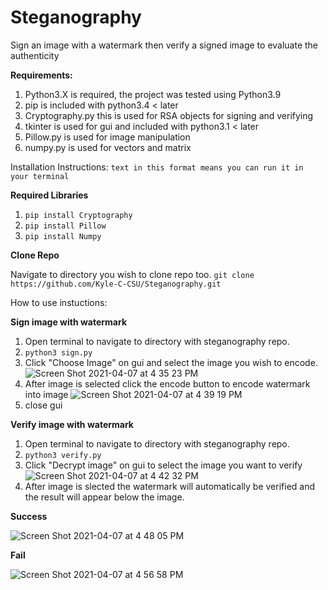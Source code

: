 # Steganography
Sign an image with a watermark then verify a signed image to evaluate the authenticity 

**Requirements:** 
1. Python3.X is required, the project was tested using Python3.9
2. pip is included with python3.4 < later 
3. Cryptography.py this is used for RSA objects for signing and verifying
4. tkinter is used for gui and included with python3.1 < later 
5. Pillow.py is used for image manipulation 
6. numpy.py is used for vectors and matrix 

Installation Instructions:
`text in this format means you can run it in your terminal`

**Required Libraries**
1. `pip install Cryptography`
2. `pip install Pillow`
3. `pip install Numpy`

**Clone Repo**

Navigate to directory you wish to clone repo too.
`git clone https://github.com/Kyle-C-CSU/Steganography.git`

How to use instuctions: 

**Sign image with watermark**
1. Open terminal to navigate to directory with steganography repo. 
2. `python3 sign.py`
3. Click "Choose Image" on gui and select the image you wish to encode. 
![Screen Shot 2021-04-07 at 4 35 23 PM](https://user-images.githubusercontent.com/71400517/113930548-6ab92b80-97bf-11eb-817c-500a5d30672a.png)
4. After image is selected click the encode button to encode watermark into image
![Screen Shot 2021-04-07 at 4 39 19 PM](https://user-images.githubusercontent.com/71400517/113930940-e6b37380-97bf-11eb-94ed-a9a387aebb89.png)
5. close gui 

**Verify image with watermark**
1. Open terminal to navigate to directory with steganography repo. 
2. `python3 verify.py`
3. Click "Decrypt image" on gui to select the image you want to verify 
![Screen Shot 2021-04-07 at 4 42 32 PM](https://user-images.githubusercontent.com/71400517/113931368-62152500-97c0-11eb-9de8-371eec697e7f.png)
4. After image is slected the watermark will automatically be verified and the result will appear below the image.

**Success**

![Screen Shot 2021-04-07 at 4 48 05 PM](https://user-images.githubusercontent.com/71400517/113934423-ba015b00-97c3-11eb-92de-8cf5db3817af.png)

**Fail**

![Screen Shot 2021-04-07 at 4 56 58 PM](https://user-images.githubusercontent.com/71400517/113934448-c1286900-97c3-11eb-9a2b-8af51ac62723.png)
